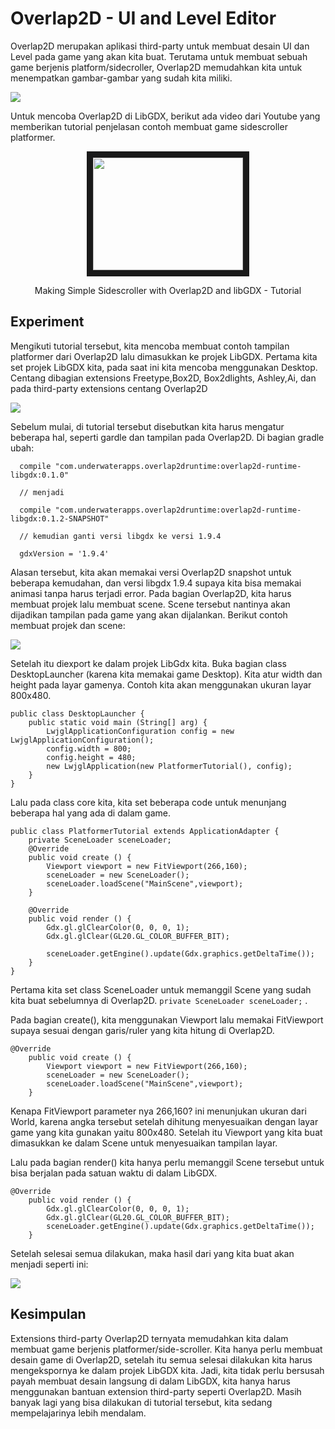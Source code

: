 # Overlap2D - UI and Level Editor

Overlap2D merupakan aplikasi third-party untuk membuat desain UI dan Level pada game yang akan kita buat. Terutama untuk membuat sebuah game berjenis platform/sidecroller, Overlap2D memudahkan kita untuk menempatkan gambar-gambar yang sudah kita miliki.

<img align="middle" src="https://user-images.githubusercontent.com/30854454/30862806-6a041808-a2f9-11e7-942f-51f3379decb1.png" >

Untuk mencoba Overlap2D di LibGDX, berikut ada video dari Youtube yang memberikan tutorial penjelasan contoh membuat game sidescroller platformer.

<div align="center">
<a href="https://www.youtube.com/watch?v=bhvHm2sM0qo" target="_blank"><img src="http://img.youtube.com/vi/bhvHm2sM0qo/0.jpg" 
alt="" width="240" height="180" border="10" /></a>
  <p>Making Simple Sidescroller with Overlap2D and libGDX - Tutorial</p>
</div>

## Experiment

Mengikuti tutorial tersebut, kita mencoba membuat contoh tampilan platformer dari Overlap2D lalu dimasukkan ke projek LibGDX. Pertama kita set projek LibGDX kita, pada saat ini kita mencoba menggunakan Desktop. Centang dibagian extensions Freetype,Box2D, Box2dlights, Ashley,Ai, dan pada third-party extensions centang Overlap2D

<img align="middle" src="https://user-images.githubusercontent.com/30854454/30869290-f26c85e8-a30a-11e7-91d1-f731c8bb6c33.png" >

Sebelum mulai, di tutorial tersebut disebutkan kita harus mengatur beberapa hal, seperti gardle dan tampilan pada Overlap2D. Di bagian gradle ubah:

```
  compile "com.underwaterapps.overlap2druntime:overlap2d-runtime-libgdx:0.1.0"
  
  // menjadi
  
  compile "com.underwaterapps.overlap2druntime:overlap2d-runtime-libgdx:0.1.2-SNAPSHOT"
  
  // kemudian ganti versi libgdx ke versi 1.9.4
  
  gdxVersion = '1.9.4'
```

Alasan tersebut, kita akan memakai versi Overlap2D snapshot untuk beberapa kemudahan, dan versi libgdx 1.9.4 supaya kita bisa memakai animasi tanpa harus terjadi error. Pada bagian Overlap2D, kita harus membuat projek lalu membuat scene. Scene tersebut nantinya akan dijadikan tampilan pada game yang akan dijalankan. Berikut contoh membuat projek dan scene:

<img align="middle" src="https://user-images.githubusercontent.com/30854454/30869781-42e09f36-a30c-11e7-8680-173974a790b8.png" >

Setelah itu diexport ke dalam projek LibGdx kita. Buka bagian class DesktopLauncher (karena kita memakai game Desktop). Kita atur width dan height pada layar gamenya. Contoh kita akan menggunakan ukuran layar 800x480.

```
public class DesktopLauncher {
	public static void main (String[] arg) {
		LwjglApplicationConfiguration config = new LwjglApplicationConfiguration();
		config.width = 800;
		config.height = 480;
		new LwjglApplication(new PlatformerTutorial(), config);
	}
}
```

Lalu pada class core kita, kita set beberapa code untuk menunjang beberapa hal yang ada di dalam game.

```
public class PlatformerTutorial extends ApplicationAdapter {
	private SceneLoader sceneLoader;
	@Override
	public void create () {
		Viewport viewport = new FitViewport(266,160);
		sceneLoader = new SceneLoader();
		sceneLoader.loadScene("MainScene",viewport);
	}

	@Override
	public void render () {
		Gdx.gl.glClearColor(0, 0, 0, 1);
		Gdx.gl.glClear(GL20.GL_COLOR_BUFFER_BIT);
    
		sceneLoader.getEngine().update(Gdx.graphics.getDeltaTime());
	}
}
```

Pertama kita set class SceneLoader untuk memanggil Scene yang sudah kita buat sebelumnya di Overlap2D. ``` private SceneLoader sceneLoader; ``` .

Pada bagian create(), kita menggunakan Viewport lalu memakai FitViewport supaya sesuai dengan garis/ruler yang kita hitung di Overlap2D.
```
@Override
	public void create () {
		Viewport viewport = new FitViewport(266,160);
		sceneLoader = new SceneLoader();
		sceneLoader.loadScene("MainScene",viewport);
	}
```
Kenapa FitViewport parameter nya 266,160? ini menunjukan ukuran dari World, karena angka tersebut setelah dihitung menyesuaikan dengan layar game yang kita gunakan yaitu 800x480. Setelah itu Viewport yang kita buat dimasukkan ke dalam Scene untuk menyesuaikan tampilan layar.

Lalu pada bagian render() kita hanya perlu memanggil Scene tersebut untuk bisa berjalan pada satuan waktu di dalam LibGDX.
```
@Override
	public void render () {
		Gdx.gl.glClearColor(0, 0, 0, 1);
		Gdx.gl.glClear(GL20.GL_COLOR_BUFFER_BIT);
		sceneLoader.getEngine().update(Gdx.graphics.getDeltaTime());
	}
```

Setelah selesai semua dilakukan, maka hasil dari yang kita buat akan menjadi seperti ini:

<img align="middle" src="https://user-images.githubusercontent.com/30854454/30870401-f669cdba-a30d-11e7-884c-ef79eabe32d8.png" >

## Kesimpulan
Extensions third-party Overlap2D ternyata memudahkan kita dalam membuat game berjenis platformer/side-scroller. Kita hanya perlu membuat desain game di Overlap2D, setelah itu semua selesai dilakukan kita harus mengekspornya ke dalam projek LibGDX kita. Jadi, kita tidak perlu bersusah payah membuat desain langsung di dalam LibGDX, kita hanya harus menggunakan bantuan extension third-party seperti Overlap2D. Masih banyak lagi yang bisa dilakukan di tutorial tersebut, kita sedang mempelajarinya lebih mendalam.
